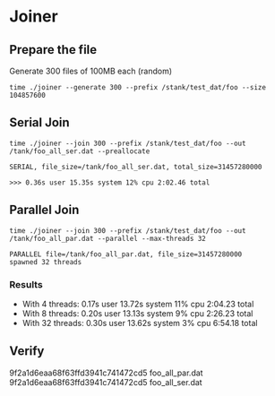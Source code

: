 # Joiner

## Prepare the file

Generate 300 files of 100MB each (random)

```shell
time ./joiner --generate 300 --prefix /stank/test_dat/foo --size 104857600
```

## Serial Join

```shell
time ./joiner --join 300 --prefix /stank/test_dat/foo --out /tank/foo_all_ser.dat --preallocate

SERIAL, file_size=/tank/foo_all_ser.dat, total_size=31457280000

>>> 0.36s user 15.35s system 12% cpu 2:02.46 total
```

## Parallel Join

```shell
time ./joiner --join 300 --prefix /stank/test_dat/foo --out /tank/foo_all_par.dat --parallel --max-threads 32

PARALLEL file=/tank/foo_all_par.dat, file_size=31457280000
spawned 32 threads
```

### Results

- With 4 threads: 0.17s user 13.72s system 11% cpu 2:04.23 total
- With 8 threads: 0.20s user 13.13s system 9% cpu 2:26.23 total
- With 32 threads: 0.30s user 13.62s system 3% cpu 6:54.18 total

## Verify

9f2a1d6eaa68f63ffd3941c741472cd5  foo_all_par.dat
9f2a1d6eaa68f63ffd3941c741472cd5  foo_all_ser.dat
